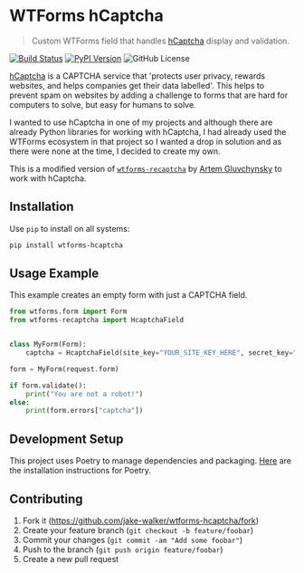 # WTForms hCaptcha

> Custom WTForms field that handles [hCaptcha](https://www.hcaptcha.com/) display and validation.

<a href="https://github.com/jake-walker/wtforms-hcaptcha/actions"><img alt="Build Status" src="https://img.shields.io/github/workflow/status/jake-walker/wtforms-hcaptcha/Main/master?style=flat-square"></a>
<a href="https://pypi.org/project/wtforms-hcaptcha/"><img alt="PyPI Version" src="https://img.shields.io/pypi/v/wtforms-hcaptcha?style=flat-square"></a>
<img alt="GitHub License" src="https://img.shields.io/github/license/jake-walker/wtforms-hcaptcha?style=flat-square">

[hCaptcha](https://www.hcaptcha.com/) is a CAPTCHA service that 'protects user privacy, rewards websites, and helps companies get their data labelled'. This helps to prevent spam on websites by adding a challenge to forms that are hard for computers to solve, but easy for humans to solve.

I wanted to use hCaptcha in one of my projects and although there are already Python libraries for working with hCaptcha, I had already used the WTForms ecosystem in that project so I wanted a drop in solution and as there were none at the time, I decided to create my own.

This is a modified version of [`wtforms-recaptcha`](https://pypi.org/project/wtforms-recaptcha/) by [Artem Gluvchynsky](excieve@gmail.com) to work with hCaptcha.

## Installation

Use `pip` to install on all systems:

```bash
pip install wtforms-hcaptcha
```

## Usage Example

This example creates an empty form with just a CAPTCHA field.

```python
from wtforms.form import Form
from wtforms-recaptcha import HcaptchaField


class MyForm(Form):
    captcha = HcaptchaField(site_key="YOUR_SITE_KEY_HERE", secret_key="YOUR_SECRET_KEY_HERE")

form = MyForm(request.form)

if form.validate():
    print("You are not a robot!")
else:
    print(form.errors["captcha"])
```

## Development Setup

This project uses Poetry to manage dependencies and packaging. [Here](https://python-poetry.org/docs/#installation) are the installation instructions for Poetry.

## Contributing

1. Fork it (https://github.com/jake-walker/wtforms-hcaptcha/fork)
2. Create your feature branch (`git checkout -b feature/foobar`)
3. Commit your changes (`git commit -am "Add some foobar"`)
4. Push to the branch (`git push origin feature/foobar`)
5. Create a new pull request
